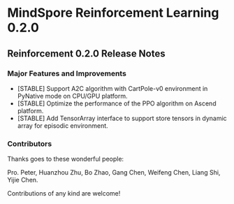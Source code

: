 # **MindSpore Reinforcement Learning 0.2.0**

## Reinforcement 0.2.0 Release Notes

### Major Features and Improvements

* [STABLE] Support A2C algorithm with CartPole-v0 environment in PyNative mode on CPU/GPU platform.
* [STABLE] Optimize the performance of the PPO algorithm on Ascend platform.
* [STABLE] Add TensorArray interface to support store tensors in dynamic array for episodic environment.

### Contributors

Thanks goes to these wonderful people:

Pro. Peter, Huanzhou Zhu, Bo Zhao, Gang Chen, Weifeng Chen, Liang Shi, Yijie Chen.

Contributions of any kind are welcome!
